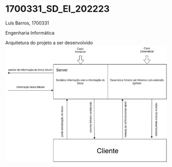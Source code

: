 # 1700331_SD_EI_202223 

Luís Barros, 1700331

Engenharia Informática

Arquitetura do projeto a ser desenvolvido
![alt text](./images/arquitetura.png )
